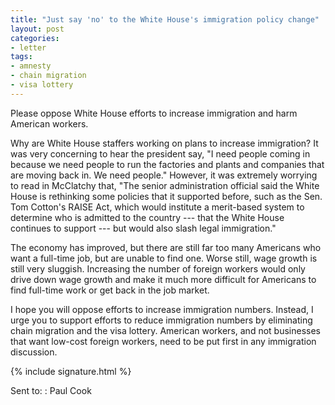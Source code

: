 ```yaml
---
title: "Just say 'no' to the White House's immigration policy change"
layout: post
categories:
- letter
tags:
- amnesty
- chain migration
- visa lottery
---
```


Please oppose White House efforts to increase immigration and harm American workers.

Why are White House staffers working on plans to increase immigration? It was very concerning to hear the president say, "I need people coming in because we need people to run the factories and plants and companies that are moving back in. We need people." However, it was extremely worrying to read in McClatchy that, "The senior administration official said the White House is rethinking some policies that it supported before, such as the Sen. Tom Cotton's RAISE Act, which would institute a merit-based system to determine who is admitted to the country --- that the White House continues to support --- but would also slash legal immigration."

The economy has improved, but there are still far too many Americans who want a full-time job, but are unable to find one. Worse still, wage growth is still very sluggish. Increasing the number of foreign workers would only drive down wage growth and make it much more difficult for Americans to find full-time work or get back in the job market.

I hope you will oppose efforts to increase immigration numbers. Instead, I urge you to support efforts to reduce immigration numbers by eliminating chain migration and the visa lottery. American workers, and not businesses that want low-cost foreign workers, need to be put first in any immigration discussion.

{% include signature.html %}

Sent to:
: Paul Cook
